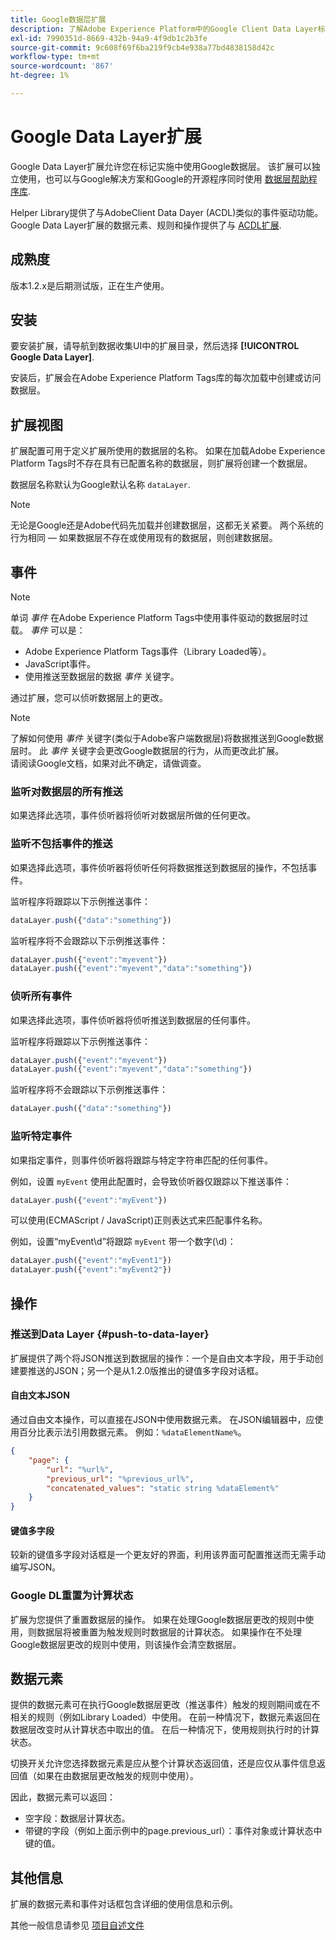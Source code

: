 ```yaml
---
title: Google数据层扩展
description: 了解Adobe Experience Platform中的Google Client Data Layer标记扩展。
exl-id: 7990351d-8669-432b-94a9-4f9db1c2b3fe
source-git-commit: 9c608f69f6ba219f9cb4e938a77bd4838158d42c
workflow-type: tm+mt
source-wordcount: '867'
ht-degree: 1%

---
```


# Google Data Layer扩展

Google Data Layer扩展允许您在标记实施中使用Google数据层。 该扩展可以独立使用，也可以与Google解决方案和Google的开源程序同时使用 [数据层帮助程序库](https://github.com/google/data-layer-helper).

Helper Library提供了与AdobeClient Data Dayer (ACDL)类似的事件驱动功能。 Google Data Layer扩展的数据元素、规则和操作提供了与 [ACDL扩展](../client-data-layer/overview.md).

## 成熟度

版本1.2.x是后期测试版，正在生产使用。

## 安装

要安装扩展，请导航到数据收集UI中的扩展目录，然后选择 **[!UICONTROL Google Data Layer]**.

安装后，扩展会在Adobe Experience Platform Tags库的每次加载中创建或访问数据层。

## 扩展视图

扩展配置可用于定义扩展所使用的数据层的名称。 如果在加载Adobe Experience Platform Tags时不存在具有已配置名称的数据层，则扩展将创建一个数据层。

数据层名称默认为Google默认名称 `dataLayer`.

>[!NOTE]
>
>无论是Google还是Adobe代码先加载并创建数据层，这都无关紧要。 两个系统的行为相同 — 如果数据层不存在或使用现有的数据层，则创建数据层。

## 事件

>[!NOTE]
>
>单词 _事件_ 在Adobe Experience Platform Tags中使用事件驱动的数据层时过载。 _事件_ 可以是：
> - Adobe Experience Platform Tags事件（Library Loaded等）。
> - JavaScript事件。
> - 使用推送至数据层的数据 _事件_ 关键字。


通过扩展，您可以侦听数据层上的更改。

>[!NOTE]
>
>了解如何使用 _事件_ 关键字(类似于Adobe客户端数据层)将数据推送到Google数据层时。 此 _事件_ 关键字会更改Google数据层的行为，从而更改此扩展。\
> 请阅读Google文档，如果对此不确定，请做调查。

### 监听对数据层的所有推送

如果选择此选项，事件侦听器将侦听对数据层所做的任何更改。

### 监听不包括事件的推送

如果选择此选项，事件侦听器将侦听任何将数据推送到数据层的操作，不包括事件。

监听程序将跟踪以下示例推送事件：

```js
dataLayer.push({"data":"something"})
```

监听程序将不会跟踪以下示例推送事件：

```js
dataLayer.push({"event":"myevent"})
dataLayer.push({"event":"myevent","data":"something"})
```

### 侦听所有事件

如果选择此选项，事件侦听器将侦听推送到数据层的任何事件。

监听程序将跟踪以下示例推送事件：

```js
dataLayer.push({"event":"myevent"})
dataLayer.push({"event":"myevent","data":"something"})
```

监听程序将不会跟踪以下示例推送事件：

```js
dataLayer.push({"data":"something"})
```

### 监听特定事件

如果指定事件，则事件侦听器将跟踪与特定字符串匹配的任何事件。

例如，设置 `myEvent` 使用此配置时，会导致侦听器仅跟踪以下推送事件：

```js
dataLayer.push({"event":"myEvent"})
```

可以使用(ECMAScript / JavaScript)正则表达式来匹配事件名称。

例如，设置“myEvent\d”将跟踪 `myEvent` 带一个数字(\d)：

```js
dataLayer.push({"event":"myEvent1"})
dataLayer.push({"event":"myEvent2"})
```

## 操作

### 推送到Data Layer {#push-to-data-layer}

扩展提供了两个将JSON推送到数据层的操作：一个是自由文本字段，用于手动创建要推送的JSON；另一个是从1.2.0版推出的键值多字段对话框。

#### 自由文本JSON

通过自由文本操作，可以直接在JSON中使用数据元素。 在JSON编辑器中，应使用百分比表示法引用数据元素。 例如：`%dataElementName%`。

```json
{
    "page": {
        "url": "%url%",
        "previous_url": "%previous_url%",
        "concatenated_values": "static string %dataElement%"
    }
}
```

#### 键值多字段

较新的键值多字段对话框是一个更友好的界面，利用该界面可配置推送而无需手动编写JSON。

### Google DL重置为计算状态

扩展为您提供了重置数据层的操作。 如果在处理Google数据层更改的规则中使用，则数据层将被重置为触发规则时数据层的计算状态。 如果操作在不处理Google数据层更改的规则中使用，则该操作会清空数据层。

## 数据元素

提供的数据元素可在执行Google数据层更改（推送事件）触发的规则期间或在不相关的规则（例如Library Loaded）中使用。 在前一种情况下，数据元素返回在数据层改变时从计算状态中取出的值。 在后一种情况下，使用规则执行时的计算状态。

切换开关允许您选择数据元素是应从整个计算状态返回值，还是应仅从事件信息返回值（如果在由数据层更改触发的规则中使用）。

因此，数据元素可以返回：

- 空字段：数据层计算状态。
- 带键的字段（例如上面示例中的page.previous_url）：事件对象或计算状态中键的值。

## 其他信息

扩展的数据元素和事件对话框包含详细的使用信息和示例。

其他一般信息请参见 [项目自述文件](https://github.com/adobe/reactor-extension-googledatalayer/blob/main/README.md)

